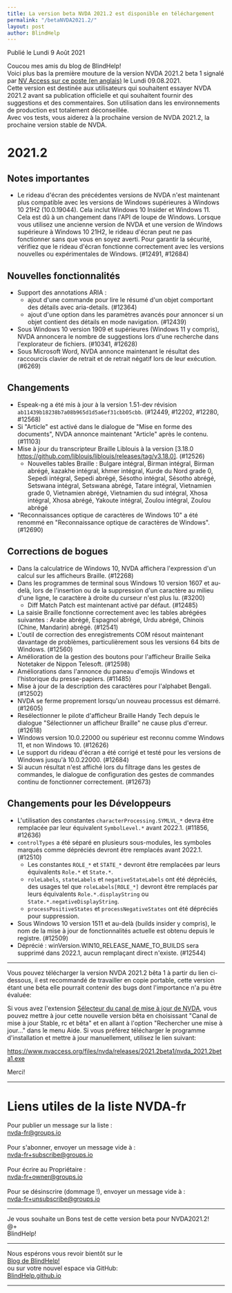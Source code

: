 ```yaml
---
title: La version beta NVDA 2021.2 est disponible en téléchargement
permalink: "/betaNVDA2021.2/"
layout: post
author: BlindHelp
---
```


<footer>Publié le Lundi 9 Août 2021</footer>


Coucou mes amis du blog de BlindHelp!    
Voici plus bas la première   mouture de la version NVDA 2021.2 beta 1 signalé par  [NV Access sur ce poste (en anglais)](https://www.nvaccess.org/post/nvda-2021-2BETA1/) le Lundi 09.08.2021.    
Cette version est destinée aux utilisateurs qui souhaitent essayer NVDA 2021.2 avant sa publication officielle et qui souhaitent fournir des suggestions et des commentaires. Son utilisation dans les environnements de production est totalement déconseillée.         
Avec vos tests, vous aiderez à la prochaine version de NVDA 2021.2, la prochaine version stable de NVDA.        

# 2021.2

## Notes importantes
- Le rideau d'écran des précédentes versions de NVDA n'est maintenant plus compatible avec les versions de Windows supérieures à Windows 10 21H2 (10.0.19044).
Cela inclut Windows 10 Insider et Windows 11.
Cela est dû à un changement dans l'API de loupe de Windows.
Lorsque vous utilisez une ancienne version de NVDA et une version de Windows supérieure à Windows 10 21H2, le rideau d'écran peut ne pas fonctionner sans que vous en soyez averti.
Pour garantir la sécurité, vérifiez que le rideau d'écran fonctionne correctement avec les versions nouvelles ou expérimentales de Windows.
(#12491, #12684)

## Nouvelles fonctionnalités
- Support des annotations ARIA :
  - ajout d'une commande pour lire le résumé d'un objet comportant des détails avec aria-details. (#12364)
  - ajout d'une option dans les paramètres avancés pour annoncer si un objet contient des détails en mode navigation. (#12439)
- Sous Windows 10 version 1909 et supérieures (Windows 11 y compris), NVDA annoncera le nombre de suggestions lors d'une recherche dans l'explorateur de fichiers. (#10341, #12628)
- Sous Microsoft Word, NVDA annonce maintenant le résultat des raccourcis clavier de retrait et de retrait négatif lors de leur exécution. (#6269)

## Changements
- Espeak-ng a été mis à jour à la version 1.51-dev révision ``ab11439b18238b7a08b965d1d5a6ef31cbb05cbb``. (#12449, #12202, #12280, #12568)
- Si "Article" est activé dans le dialogue de "Mise en forme des documents", NVDA annonce maintenant "Article" après le contenu. (#11103)
- Mise à jour du transcripteur Braille Liblouis à la version [3.18.0 https://github.com/liblouis/liblouis/releases/tag/v3.18.0]. (#12526)
  - Nouvelles tables Braille : Bulgare intégral, Birman intégral, Birman abrégé, kazakhe intégral, khmer intégral, Kurde du Nord grade 0, Sepedi intégral, Sepedi abrégé, Sésotho intégral, Sésotho abrégé, Setswana intégral, Setswana abrégé, Tatare intégral, Vietnamien grade 0, Vietnamien abrégé, Vietnamien du sud intégral, Xhosa intégral, Xhosa abrégé, Yakoute intégral, Zoulou intégral, Zoulou abrégé
- "Reconnaissances optique de caractères de Windows 10" a été renommé en "Reconnaissance optique de caractères de Windows". (#12690)

## Corrections de bogues
- Dans la calculatrice de Windows 10, NVDA affichera l'expression d'un calcul sur les afficheurs Braille. (#12268)
- Dans les programmes de terminal sous Windows 10 version 1607 et au-delà, lors de l'insertion ou de la suppression d'un caractère au milieu d'une ligne, le caractère à droite du curseur n'est plus lu. (#3200)
  - Diff Match Patch est maintenant activé par défaut. (#12485)
- La saisie Braille fonctionne correctement avec les tables abrégées suivantes : Arabe abrégé, Espagnol abrégé, Urdu abrégé, Chinois (Chine, Mandarin) abrégé. (#12541)
- L'outil de correction des enregistrements COM résout maintenant davantage de problèmes, particulièrement sous les versions 64 bits de Windows. (#12560)
- Amélioration de la gestion des boutons pour l'afficheur Braille Seika Notetaker de Nippon Telesoft. (#12598)
- Améliorations dans l'annonce du paneau d'emojis Windows et l'historique du presse-papiers. (#11485)
- Mise à jour de la description des caractères pour l'alphabet Bengali. (#12502)
- NVDA se ferme proprement lorsqu'un nouveau processus est démarré. (#12605)
- Resélectionner le pilote d'afficheur Braille Handy Tech depuis le dialogue "Sélectionner un afficheur Braille" ne cause plus d'erreur. (#12618)
- Windows version 10.0.22000 ou supérieur est reconnu comme Windows 11, et non Windows 10. (#12626)
- Le support du rideau d'écran a été corrigé et testé pour les versions de Windows jusqu'à 10.0.22000. (#12684)
- Si aucun résultat n'est affiché lors du filtrage dans les gestes de commandes, le dialogue de configuration des gestes de commandes continu de fonctionner correctement. (#12673)

## Changements pour les Développeurs
- L'utilisation des constantes ``characterProcessing.SYMLVL_*`` devra être remplacée par leur équivalent ``SymbolLevel.*`` avant 2022.1. (#11856, #12636)
- ``controlTypes`` a été séparé en plusieurs sous-modules, les symboles marqués comme dépréciés devront être remplacés avant 2022.1. (#12510)
  - Les constantes ``ROLE_*`` et ``STATE_*`` devront être remplacées par leurs équivalents ``Role.*`` et ``State.*``.
  - ``roleLabels``, ``stateLabels`` et ``negativeStateLabels`` ont été dépréciés, des usages tel que ``roleLabels[ROLE_*]`` devront être remplacés par leurs équivalents ``Role.*.displayString`` ou ``State.*.negativeDisplayString``.
  - ``processPositiveStates`` et ``processNegativeStates`` ont été dépréciés pour suppression.
- Sous Windows 10 version 1511 et au-delà (builds insider y compris), le nom de la mise à jour de fonctionnalités actuelle est obtenu depuis le registre. (#12509)
- Déprécié : winVersion.WIN10_RELEASE_NAME_TO_BUILDS sera supprimé dans 2022.1, aucun remplaçant direct n'existe. (#12544)

---

Vous pouvez télécharger la version NVDA 2021.2 bêta 1 à partir du  lien ci-dessous, il est recommandé de travailler en copie portable, cette version étant une béta elle pourrait contenir des bugs dont l'importance n'a pu être évaluée:    

Si vous avez l'extension [Sélecteur du canal de mise à jour de NVDA](https://blindhelp.github.io/updateChannel/), vous pouvez mettre à jour cette nouvelle version bêta en choisissant "Canal de mise à jour Stable, rc et bêta" et en allant à l'option "Rechercher une mise à jour..." dans le menu Aide. Si vous préférez télécharger le programme d'installation et mettre à jour manuellement, utilisez le lien suivant:

<https://www.nvaccess.org/files/nvda/releases/2021.2beta1/nvda_2021.2beta1.exe>

Merci!  

---

# Liens utiles de la liste NVDA-fr #

Pour publier un message sur la liste :    
[nvda-fr@groups.io](mailto:nvda-fr@groups.io)    
<br>
Pour s'abonner, envoyer un message vide à :    
[nvda-fr+subscribe@groups.io](mailto:nvda-fr+subscribe@groups.io)    
<br>
Pour écrire au Propriétaire :    
[nvda-fr+owner@groups.io](mailto:nvda-fr+owner@groups.io)    
<br>
Pour se désinscrire (dommage !), envoyer un message vide à :    
[nvda-fr+unsubscribe@groups.io](mailto:nvda-fr+unsubscribe@groups.io)    

---

Je vous souhaite un Bons test de cette version beta pour NVDA2021.2!    
@+    
BlindHelp!    

---

Nous espérons vous revoir bientôt sur le      
[Blog de BlindHelp!](http://blindhelp.blogspot.fr/)                    
ou sur  votre nouvel espace via GitHub:                     
[BlindHelp.github.io](https://blindhelp.github.io)                    

---